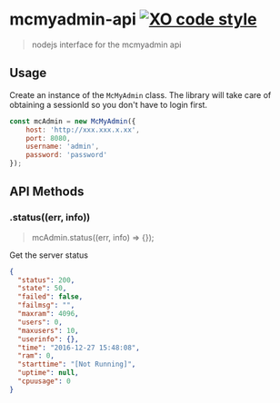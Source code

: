 
# mcmyadmin-api [![XO code style](https://img.shields.io/badge/code_style-XO-5ed9c7.svg)](https://github.com/sindresorhus/xo)

> nodejs interface for the mcmyadmin api

## Usage
Create an instance of the `McMyAdmin` class. The library will take care of obtaining a sessionId so you don't have to login first.

```js
const mcAdmin = new McMyAdmin({
    host: 'http://xxx.xxx.x.xx',
    port: 8080,
    username: 'admin',
    password: 'password'
});
```

## API Methods

### .status((err, info))
> mcAdmin.status((err, info) => {});

Get the server status

```json
{
  "status": 200,
  "state": 50,
  "failed": false,
  "failmsg": "",
  "maxram": 4096,
  "users": 0,
  "maxusers": 10,
  "userinfo": {},
  "time": "2016-12-27 15:48:08",
  "ram": 0,
  "starttime": "[Not Running]",
  "uptime": null,
  "cpuusage": 0
}
```